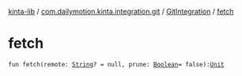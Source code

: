 [kinta-lib](../../index.md) / [com.dailymotion.kinta.integration.git](../index.md) / [GitIntegration](index.md) / [fetch](./fetch.md)

# fetch

`fun fetch(remote: `[`String`](https://kotlinlang.org/api/latest/jvm/stdlib/kotlin/-string/index.html)`? = null, prune: `[`Boolean`](https://kotlinlang.org/api/latest/jvm/stdlib/kotlin/-boolean/index.html)` = false): `[`Unit`](https://kotlinlang.org/api/latest/jvm/stdlib/kotlin/-unit/index.html)